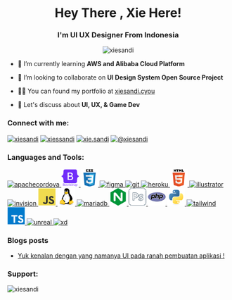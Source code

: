 <h1 align="center">Hey There , Xie Here!</h1>
<h3 align="center">I'm UI UX Designer From Indonesia</h3>

<p align="center"> <img src="https://komarev.com/ghpvc/?username=xiesandi&label=Profile%20views&color=0e75b6&style=flat" alt="xiesandi" /> </p>


- 🌱 I’m currently learning **AWS and Alibaba Cloud Platform**

- 👯 I’m looking to collaborate on **UI Design System Open Source Project**

- 👨‍💻 You can found my portfolio at [xiesandi.cyou](xiesandi.cyou)

- 💬 Let's discuss about **UI, UX, & Game Dev**


<h3 align="left">Connect with me:</h3>
<p align="left">
<a href="https://twitter.com/xiesandi" target="blank"><img align="center" src="https://cdn.jsdelivr.net/npm/simple-icons@3.0.1/icons/twitter.svg" alt="xiesandi" height="30" width="40" /></a>
<a href="https://linkedin.com/in/xiesandi" target="blank"><img align="center" src="https://cdn.jsdelivr.net/npm/simple-icons@3.0.1/icons/linkedin.svg" alt="xiessandi" height="30" width="40" /></a>
<a href="https://instagram.com/xie.sandi" target="blank"><img align="center" src="https://cdn.jsdelivr.net/npm/simple-icons@3.0.1/icons/instagram.svg" alt="xie.sandi" height="30" width="40" /></a>
<a href="https://medium.com/@xiesandi" target="blank"><img align="center" src="https://cdn.jsdelivr.net/npm/simple-icons@3.0.1/icons/medium.svg" alt="@xiesandi" height="30" width="40" /></a>
</p>


<h3 align="left">Languages and Tools:</h3>
<p align="left"> <a href="https://cordova.apache.org/" target="_blank"> <img src="https://www.vectorlogo.zone/logos/apache_cordova/apache_cordova-icon.svg" alt="apachecordova" width="40" height="40"/> </a> <a href="https://getbootstrap.com" target="_blank"> <img src="https://raw.githubusercontent.com/devicons/devicon/master/icons/bootstrap/bootstrap-plain-wordmark.svg" alt="bootstrap" width="40" height="40"/> </a> <a href="https://www.w3schools.com/css/" target="_blank"> <img src="https://raw.githubusercontent.com/devicons/devicon/master/icons/css3/css3-original-wordmark.svg" alt="css3" width="40" height="40"/> </a> <a href="https://www.figma.com/" target="_blank"> <img src="https://www.vectorlogo.zone/logos/figma/figma-icon.svg" alt="figma" width="40" height="40"/> </a> <a href="https://git-scm.com/" target="_blank"> <img src="https://www.vectorlogo.zone/logos/git-scm/git-scm-icon.svg" alt="git" width="40" height="40"/> </a> <a href="https://heroku.com" target="_blank"> <img src="https://www.vectorlogo.zone/logos/heroku/heroku-icon.svg" alt="heroku" width="40" height="40"/> </a> <a href="https://www.w3.org/html/" target="_blank"> <img src="https://raw.githubusercontent.com/devicons/devicon/master/icons/html5/html5-original-wordmark.svg" alt="html5" width="40" height="40"/> </a> <a href="https://www.adobe.com/in/products/illustrator.html" target="_blank"> <img src="https://www.vectorlogo.zone/logos/adobe_illustrator/adobe_illustrator-icon.svg" alt="illustrator" width="40" height="40"/> </a> <a href="https://www.invisionapp.com/" target="_blank"> <img src="https://www.vectorlogo.zone/logos/invisionapp/invisionapp-icon.svg" alt="invision" width="40" height="40"/> </a> <a href="https://developer.mozilla.org/en-US/docs/Web/JavaScript" target="_blank"> <img src="https://raw.githubusercontent.com/devicons/devicon/master/icons/javascript/javascript-original.svg" alt="javascript" width="40" height="40"/> </a> <a href="https://www.linux.org/" target="_blank"> <img src="https://raw.githubusercontent.com/devicons/devicon/master/icons/linux/linux-original.svg" alt="linux" width="40" height="40"/> </a> <a href="https://mariadb.org/" target="_blank"> <img src="https://www.vectorlogo.zone/logos/mariadb/mariadb-icon.svg" alt="mariadb" width="40" height="40"/> </a> <a href="https://www.nginx.com" target="_blank"> <img src="https://raw.githubusercontent.com/devicons/devicon/master/icons/nginx/nginx-original.svg" alt="nginx" width="40" height="40"/> </a> <a href="https://www.photoshop.com/en" target="_blank"> <img src="https://raw.githubusercontent.com/devicons/devicon/master/icons/photoshop/photoshop-line.svg" alt="photoshop" width="40" height="40"/> </a> <a href="https://www.php.net" target="_blank"> <img src="https://raw.githubusercontent.com/devicons/devicon/master/icons/php/php-original.svg" alt="php" width="40" height="40"/> </a> <a href="https://www.python.org" target="_blank"> <img src="https://raw.githubusercontent.com/devicons/devicon/master/icons/python/python-original.svg" alt="python" width="40" height="40"/> </a> <a href="https://tailwindcss.com/" target="_blank"> <img src="https://www.vectorlogo.zone/logos/tailwindcss/tailwindcss-icon.svg" alt="tailwind" width="40" height="40"/> </a> <a href="https://www.typescriptlang.org/" target="_blank"> <img src="https://raw.githubusercontent.com/devicons/devicon/master/icons/typescript/typescript-original.svg" alt="typescript" width="40" height="40"/> </a> <a href="https://unrealengine.com/" target="_blank"> <img src="https://raw.githubusercontent.com/kenangundogan/fontisto/036b7eca71aab1bef8e6a0518f7329f13ed62f6b/icons/svg/brand/unreal-engine.svg" alt="unreal" width="40" height="40"/> </a> <a href="https://www.adobe.com/products/xd.html" target="_blank"> <img src="https://cdn.worldvectorlogo.com/logos/adobe-xd.svg" alt="xd" width="40" height="40"/> </a> </p>

### Blogs posts
<!-- BLOG-POST-LIST:START -->
- [Yuk kenalan dengan yang namanya UI pada ranah pembuatan aplikasi !](https://xiesandi.medium.com/yuk-kenalan-dengan-yang-namanya-ui-pada-ranah-pembuatan-aplikasi-c2af8495bece?source=rss-c6b7541c49f------2)
<!-- BLOG-POST-LIST:END -->

<h3 align="left">Support:</h3>
<p><a href="https://www.buymeacoffee.com/xiesandi"> <img align="left" src="https://cdn.buymeacoffee.com/buttons/v2/default-yellow.png" height="50" width="210" alt="xiesandi" /></a></p><br><br>
